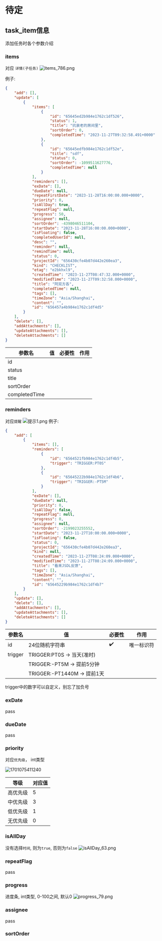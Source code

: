 # 待定

## task_item信息
添加任务时各个参数介绍

### items
对应 `详情(子任务)`
![items_786.png](../../../static/img/items_786.png)

例子: 
```json
{
    "add": [],
    "update": [
        {
            "items": [
                {
                    "id": "65645ed2b984e1762c1df526",
                    "status": 1,
                    "title": "抗衰老的房间里",
                    "sortOrder": 0,
                    "completedTime": "2023-11-27T09:32:58.491+0000"
                },
                {
                    "id": "65645edfb984e1762c1df52e",
                    "title": "sdf",
                    "status": 0,
                    "sortOrder": -1099511627776,
                    "completedTime": null
                }
            ],
            "reminders": [],
            "exDate": [],
            "dueDate": null,
            "repeatFirstDate": "2023-11-28T16:00:00.000+0000",
            "priority": 0,
            "isAllDay": true,
            "repeatFlag": null,
            "progress": 50,
            "assignee": null,
            "sortOrder": -4398046511104,
            "startDate": "2023-11-28T16:00:00.000+0000",
            "isFloating": false,
            "completedUserId": null,
            "desc": "",
            "reminder": null,
            "remindTime": null,
            "status": 0,
            "projectId": "656430cfe4b07d442e260ea3",
            "kind": "CHECKLIST",
            "etag": "e2bkhxl9",
            "createdTime": "2023-11-27T08:47:32.000+0000",
            "modifiedTime": "2023-11-27T09:32:58.000+0000",
            "title": "阿双方各",
            "completedTime": null,
            "tags": [],
            "timeZone": "Asia/Shanghai",
            "content": "",
            "id": "656457a4b984e1762c1df4d5"
        }
    ],
    "delete": [],
    "addAttachments": [],
    "updateAttachments": [],
    "deleteAttachments": []
}
```
| 参数名 | 值   | 必要性 | 作用 |
| ------ | ---- | ------ | ---- |
|   id     |      |        |      |
| status |      |        |      |
| title | | | |
| sortOrder | | | |
| completedTime | | | |


### reminders
对应`提醒`
![提示1.png](../../../static/img/reminders_43.png)
例子: 

```json
{
    "add": [
        {
            "items": [],
            "reminders": [
                {
                    "id": "6564521fb984e1762c1df4b5",
                    "trigger": "TRIGGER:PT0S"
                },
                {
                    "id": "65645222b984e1762c1df4b6",
                    "trigger": "TRIGGER:-PT5M"
                }
            ],
            "exDate": [],
            "dueDate": null,
            "priority": 0,
            "isAllDay": false,
            "repeatFlag": null,
            "progress": 0,
            "assignee": null,
            "sortOrder": -2199023255552,
            "startDate": "2023-11-27T10:00:00.000+0000",
            "isFloating": false,
            "status": 0,
            "projectId": "656430cfe4b07d442e260ea3",
            "kind": null,
            "createdTime": "2023-11-27T08:24:09.000+0000",
            "modifiedTime": "2023-11-27T08:24:09.000+0000",
            "title": "看来JSDL反馈",
            "tags": [],
            "timeZone": "Asia/Shanghai",
            "content": "",
            "id": "65645229b984e1762c1df4b7"
        }
    ],
    "update": [],
    "delete": [],
    "addAttachments": [],
    "updateAttachments": [],
    "deleteAttachments": []
}
```

| 参数名 | 值   | 必要性 | 作用 |
| ------ | ---- | ------ | ---- |
|    id    | 24位随机字符串 | ✔️ | 唯一标识符 |
| trigger | TRIGGER:PT0S -> 当天(准时) |  |  |
|  | TRIGGER:-PT5M -> 提前5分钟 |  |  |
|  | TRIGGER:-PT1440M -> 提前1天 |  |  |

trigger中的数字可以自定义，别忘了加负号



### exDate

pass





### dueDate

pass





### priority

对应`优先级`， int类型

![1701075411240](../../../static/img/priority_876.png)

| 等级     | 对应值 |
| -------- | ------ |
| 高优先级 | 5      |
| 中优先级 | 3      |
| 低优先级 | 1      |
| 无优先级 | 0      |


### isAllDay
没有选择`时间`, 则为`true`, 否则为`false`
![isAllDay_63.png](../../../static/img/isAllDay_63.png)


### repeatFlag
pass

### progress
进度条, int类型, 0-100之间, 默认0
![progress_79.png](../../../static/img/progress_79.png)


### assignee
pass


### sortOrder
